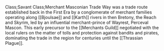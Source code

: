 Class;Savant Class;Merchant
Masconian Trade Way was a trade route established back in the First Era by a conglomerate of merchant families operating along [[Bjoulsae]] and [[Karth]] rivers in then Bretony, the Reach and Skyrim, led by an influential merchant-prince of Wayrest, Perceval Mascon. This early precursor to the [[Merchants Guild]] negotiated with the local rulers on the matter of tolls and protection against bandits and pirates, dominating the trade in the region for centuries until the [[Thrassian Plague]].